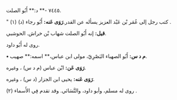 ٧٤٤٥ -** د:** أَبُو الصلت.

" كتب رجل إلى عُمَر بْن عَبْد العزيز يسأله عن القدر.**رَوَى عَنه:** أَبُو رجاء (د) (١) .

**قيل:** إنه أَبُو الصلت شهاب بْن خراش. الحوشبي.

روى له أَبُو داود.

**• م د س:** أَبُو الصهباء البَصْرِيّ، مولى ابن عباس،** اسمه:** صهيب.

**رَوَى عَن:** ابْن عباس (م د س) ، وغيره.

**رَوَى عَنه:** يحيى ابن الجزار (د س) ، وغيره.

روى له مسلم، وأبو داود، والنَّسَائي. وقد تقدم فِي الأَسماء (٢) .